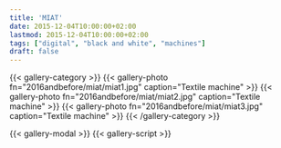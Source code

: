 ```yaml
---
title: 'MIAT'
date: 2015-12-04T10:00:00+02:00
lastmod: 2015-12-04T10:00:00+02:00
tags: ["digital", "black and white", "machines"]
draft: false
---
```

{{< gallery-category >}}
    {{< gallery-photo fn="2016andbefore/miat/miat1.jpg" caption="Textile machine" >}}
    {{< gallery-photo fn="2016andbefore/miat/miat2.jpg" caption="Textile machine" >}}
    {{< gallery-photo fn="2016andbefore/miat/miat3.jpg" caption="Textile machine" >}}
{{< /gallery-category >}}

{{< gallery-modal >}}
{{< gallery-script >}}
<!--more-->
